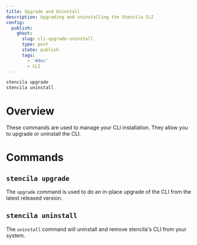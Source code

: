 ```yaml
---
title: Upgrade and Uninstall
description: Upgrading and uninstalling the Stencila CLI
config:
  publish:
    ghost:
      slug: cli-upgrade-uninstall
      type: post
      state: publish
      tags:
        - '#doc'
        - CLI
---
```


```sh
stencila upgrade
stencila uninstall
```
# Overview 

These commands are used to manage your CLI installation. They allow you to upgrade or uninstall the CLI.

# Commands

## `stencila upgrade`

The `upgrade` command is used to do an in-place upgrade of the CLI from the latest released version.

## `stencila uninstall` 

The `uninstall` command will uninstall and remove stencila's CLI from your system. 